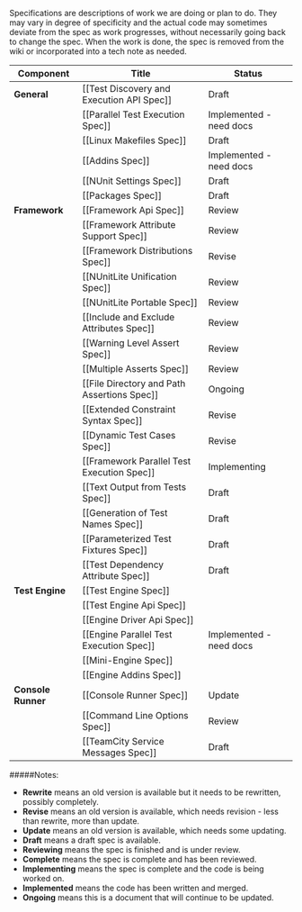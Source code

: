 Specifications are descriptions of work we are doing or plan to do. They may vary in degree of specificity and the actual code may sometimes deviate from the spec as work progresses, without necessarily going back to change the spec. When the work is done, the spec is removed from the wiki or incorporated into a tech note as needed.

|  Component      |  Title                                     |  Status                 |
|-----------------|--------------------------------------------|-------------------------|
|  **General**    | [[Test Discovery and Execution API Spec]]  | Draft                   |
|                 | [[Parallel Test Execution Spec]]           | Implemented - need docs |
|                 | [[Linux Makefiles Spec]]                   | Draft                   |
|                 | [[Addins Spec]]                            | Implemented - need docs |
|                 | [[NUnit Settings Spec]]                    | Draft                   |
|                 | [[Packages Spec]]                          | Draft                   |
|  **Framework**  | [[Framework Api Spec]]                     | Review                  |
|                 | [[Framework Attribute Support Spec]]       | Review                  |
|                 | [[Framework Distributions Spec]]           | Revise                  |
|                 | [[NUnitLite Unification Spec]]             | Review                  |
|                 | [[NUnitLite Portable Spec]]                | Review                  |
|                 | [[Include and Exclude Attributes Spec]]    | Review                  |
|                 | [[Warning Level Assert Spec]]              | Review                  |
|                 | [[Multiple Asserts Spec]]                  | Review                  |
|                 | [[File Directory and Path Assertions Spec]]| Ongoing                 |
|                 | [[Extended Constraint Syntax Spec]]        | Revise                  |
|                 | [[Dynamic Test Cases Spec]]                | Revise                  |
|                 | [[Framework Parallel Test Execution Spec]] | Implementing            |
|                 | [[Text Output from Tests Spec]]            | Draft                   |
|                 | [[Generation of Test Names Spec]]          | Draft                   |
|                 | [[Parameterized Test Fixtures Spec]]       | Draft                   |
|                 | [[Test Dependency Attribute Spec]]         | Draft                   |
| **Test Engine** | [[Test Engine Spec]]                       |                         |
|                 | [[Test Engine Api Spec]]                   |                         |
|                 | [[Engine Driver Api Spec]]                 |                         |
|                 | [[Engine Parallel Test Execution Spec]]    | Implemented - need docs |
|                 | [[Mini-Engine Spec]]                       |                         |
|                 | [[Engine Addins Spec]]                     |                         |
| **Console Runner** | [[Console Runner Spec]]                 | Update                  |
|                 | [[Command Line Options Spec]]              | Review                  |
|                 | [[TeamCity Service Messages Spec]]         | Draft                   |

#####Notes:
* **Rewrite** means an old version is available but it needs to be rewritten, possibly completely.
* **Revise** means an old version is available, which needs revision - less than rewrite, more than update.
* **Update** means an old version is available, which needs some updating.
* **Draft** means a draft spec is available.
* **Reviewing** means the spec is finished and is under review.
* **Complete** means the spec is complete and has been reviewed.
* **Implementing** means the spec is complete and the code is being worked on.
* **Implemented** means the code has been written and merged.
* **Ongoing** means this is a document that will continue to be updated.
